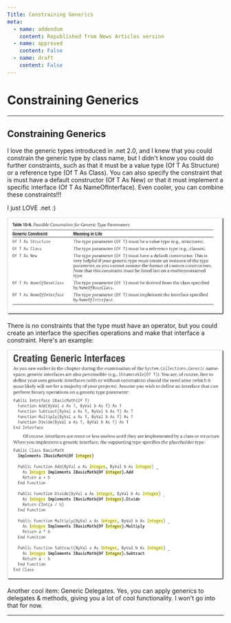 ```yaml
---
Title: Constraining Generics
meta:
  - name: addendum
    content: Republished from News Articles version
  - name: approved
    content: False
  - name: draft
    content: False
---
```

# Constraining Generics

---
## Constraining Generics


I love the generic types introduced in .net 2.0, and I knew that you could constrain the generic type by class name, but I didn't know you could do further constraints, such as that it must be a value type (Of T As Structure) or a reference type (Of T As Class). You can also specify the constraint that is must have a default constructor (Of T As New) or that it must implement a specific interface (Of T As NameOfInterface). Even cooler, you can combine these constraints!!!



I just LOVE .net :)



![image](images/2009/WLW-ConstrainingGenerics_F1BB-image_3.png "image")



There is no constraints that the type must have an operator, but you could create an interface the specifies operations and make that interface a constraint. Here's an example:



![image](images/2009/WLW-ConstrainingGenerics_F1BB-image_5.png "image")



Another cool item: Generic Delegates. Yes, you can apply generics to delegates & methods, giving you a lot of cool functionality. I won't go into that for now.





---
